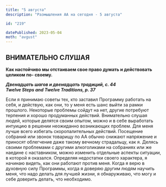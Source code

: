 ```yaml
---
title: "5 августа"
description: "Размышления АА на сегодня - 5 августа"

id: "219"

datePublished: 2023-05-04
moth: "avgust"
---
```


## ВНИМАТЕЛЬНО СЛУШАЯ

**Как настойчиво мы отстаиваем свое право думать и действовать целиком по-
своему.**

**_Двенадцать шагов и двенадцать традиций, с. 44  
Twelve Steps and Twelve Traditions, p. 37_**

Если я принимаю советы тех, кто заставил Программу работать на себя, и
действую, как они, то у меня есть шанс выйти за рамки прошлого. Некоторые
проблемы сойдут на нет, другие потребуют терпения и хорошо продуманных
действий. Внимательно слушая людей, которые делятся своим опытом, можно и в
себе выработать интуицию в решении неожиданно возникающих проблем. Для меня
лучше всего избегать скоропалительных действий. Посещение собраний или звонок
товарищу по АА обычно снижают напряжение и приносят облегчение даже такому
вечному страдальцу, как я. Делясь своими проблемами с другими алкоголиками на
собраниях или же наедине с наставником, можно изменить отдельные аспекты
ситуации, в которой я оказался. Определяя недостатки своего характера, я
начинаю видеть, как они работают против меня. Когда я верю в духовную силу
Программы, когда я доверяю другим людям научить меня, что надо делать для
лучшей жизни, я обнаруживаю, что могу и себе доверить делать, что необходимо.
